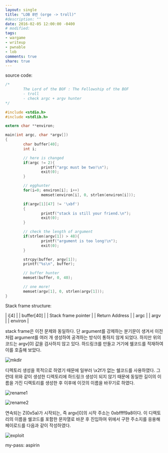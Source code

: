 ```yaml
---
layout: single
title: "LOB 8번 (orge -> troll)"
#description: ""
date: 2016-02-05 12:00:00 -0400
# modified: 
tags: 
- wargame
- writeup
- pwnable
- lob
comments: true
share: true
---
```


source code:

```c
﻿/*
        The Lord of the BOF : The Fellowship of the BOF
        - troll
        - check argc + argv hunter
*/

#include <stdio.h>
#include <stdlib.h>

extern char **environ;

main(int argc, char *argv[])
{
        char buffer[40];
        int i;

        // here is changed
        if(argc != 2){
                printf("argc must be two!\n");
                exit(0);
        }

        // egghunter
        for(i=0; environ[i]; i++)
                memset(environ[i], 0, strlen(environ[i]));

        if(argv[1][47] != '\xbf')
        {
                printf("stack is still your friend.\n");
                exit(0);
        }

        // check the length of argument
        if(strlen(argv[1]) > 48){
                printf("argument is too long!\n");
                exit(0);
        }

        strcpy(buffer, argv[1]);
        printf("%s\n", buffer);

        // buffer hunter
        memset(buffer, 0, 40);

        // one more!
        memset(argv[1], 0, strlen(argv[1]));
}
```

Stack frame structure:

| i[4] |
| buffer[40] |
| Stack frame pointer |
| Return Address |
| argc |
| argv |
| environ |


stack frame은 이전 문제와 동일하다. 단 argument를 강제하는 분기문이 생겨서 이전처럼 argument를 여러 개 생성하여 공격하는 방식이 통하지 않게 되었다.
하지만 위의 코드는 argv[0] 값을 검사하지 않고 있다. 하드링크를 만들고 거기에 쉘코드를 적재하여 이를 호출해 보았다.

![mkdir](https://s01va.github.io/assets/images/2016-02-05-LOB-08/0.png)

디렉토리 생성을 목적으로 하였기 때문에 일부러 \x2f가 없는 쉘코드를 사용하였다. 그런데 위와 같이 생성한 디렉토리에 하드링크 생성이 되지 않기 때문에 동일한 길이의 이름을 가진 디렉토리를 생성한 후 이후에 이것의 이름을 바꾸기로 하였다.

![rename1](https://s01va.github.io/assets/images/2016-02-05-LOB-08/1.png)

![rename2](https://s01va.github.io/assets/images/2016-02-05-LOB-08/2.png)

연속되는 Z(0x5a)가 시작되는, 즉 argv[0]의 시작 주소는 0xbffff9a8이다. 이 디렉토리의 이름을 쉘코드를 포함한 문자열로 바꾼 후 진입하여 위에서 구한 주소지를 응용해 페이로드를 다음과 같이 작성하였다.

![exploit](https://s01va.github.io/assets/images/2016-02-05-LOB-08/0.png)


my-pass: aspirin
